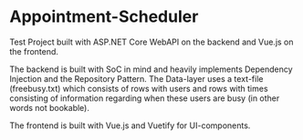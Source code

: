 # Appointment-Scheduler
Test Project built with ASP.NET Core WebAPI on the backend and Vue.js on the frontend.

The backend is built with SoC in mind and heavily implements Dependency Injection and the Repository Pattern. The Data-layer uses a text-file (freebusy.txt) which consists of rows with users and rows with times consisting of information regarding when these users are busy (in other words not bookable).

The frontend is built with Vue.js and Vuetify for UI-components.
